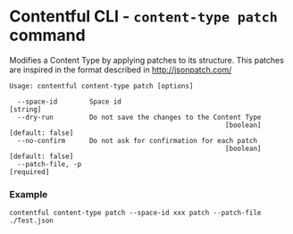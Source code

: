 # Contentful CLI - `content-type patch` command

Modifies a Content Type by applying patches to its structure. This patches are inspired in the format described
in http://jsonpatch.com/

```
Usage: contentful content-type patch [options]

  --space-id        Space id                                            [string]
  --dry-run         Do not save the changes to the Content Type
                                                      [boolean] [default: false]
  --no-confirm      Do not ask for confirmation for each patch
                                                      [boolean] [default: false]
  --patch-file, -p                                                    [required]
```

### Example

```shell
contentful content-type patch --space-id xxx patch --patch-file ./Test.json
```

